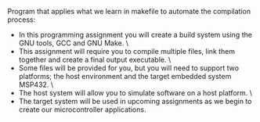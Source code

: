 
Program that applies what we learn in makefile to automate the compilation process:

- In this programming assignment you will create a build system using the GNU tools, GCC and GNU Make. \
- This assignment will require you to compile multiple files, link them together and create a final output executable. \
- Some files will be provided for you, but you will need to support two platforms; the host environment and the target embedded system MSP432. \
- The host system will allow you to simulate software on a host platform. \
- The target system will be used in upcoming assignments as we begin to create our microcontroller applications.
